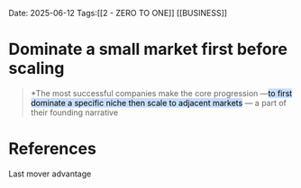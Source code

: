 Date: 2025-06-12
Tags:[[2 - ZERO TO ONE]] [[BUSINESS]] 

# Dominate a small market first before scaling

>*The most successful companies make the core progression —<mark style="background: #ADCCFFA6;">to first dominate a specific niche then scale to adjacent markets</mark> — a part of their founding narrative
# References 
Last mover advantage 